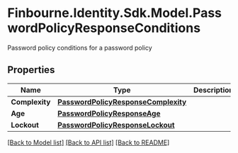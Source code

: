 # Finbourne.Identity.Sdk.Model.PasswordPolicyResponseConditions
Password policy conditions for a password policy

## Properties

Name | Type | Description | Notes
------------ | ------------- | ------------- | -------------
**Complexity** | [**PasswordPolicyResponseComplexity**](PasswordPolicyResponseComplexity.md) |  | 
**Age** | [**PasswordPolicyResponseAge**](PasswordPolicyResponseAge.md) |  | 
**Lockout** | [**PasswordPolicyResponseLockout**](PasswordPolicyResponseLockout.md) |  | 

[[Back to Model list]](../README.md#documentation-for-models) [[Back to API list]](../README.md#documentation-for-api-endpoints) [[Back to README]](../README.md)

